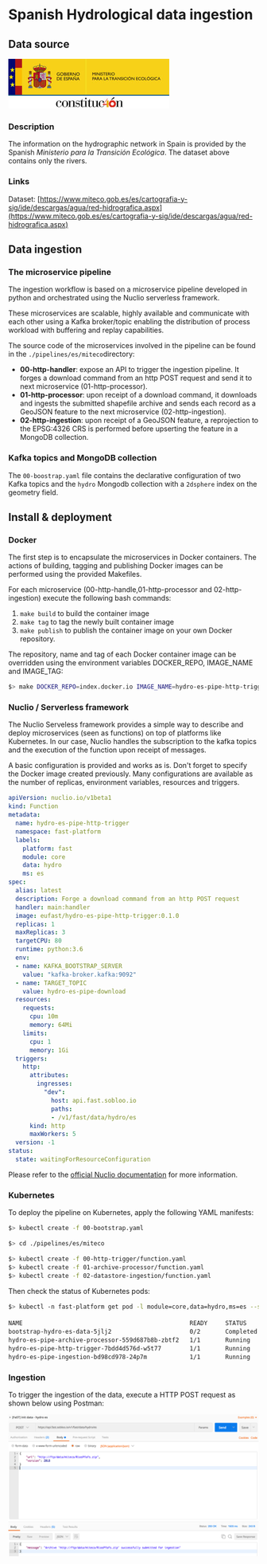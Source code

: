 # Spanish Hydrological data ingestion

## Data source
![](doc/miteco.png)

### Description
The information on the hydrographic network in Spain is provided by the Spanish _Ministerio para la Transición Ecológica_. The dataset above contains only the rivers.

### Links
Dataset: [https://www.miteco.gob.es/es/cartografia-y-sig/ide/descargas/agua/red-hidrografica.aspx](https://www.miteco.gob.es/es/cartografia-y-sig/ide/descargas/agua/red-hidrografica.aspx)

## Data ingestion

### The microservice pipeline

The ingestion workflow is based on a microservice pipeline developed in python and orchestrated using the Nuclio serverless framework.

These microservices are scalable, highly available and communicate with each other using a Kafka broker/topic enabling the distribution of process workload with buffering and replay capabilities.

The source code of the microservices involved in the pipeline can be found in the ```./pipelines/es/miteco```directory:

* **00-http-handler**:
expose an API to trigger the ingestion pipeline. It forges a download command from an http POST request and send it to next microservice (01-http-processor).
* **01-http-processor**:
upon receipt of a download command, it downloads and ingests the submitted shapefile archive and sends each record as a GeoJSON feature to the next microservice (02-http-ingestion).
* **02-http-ingestion**:
upon receipt of a GeoJSON feature, a reprojection to the EPSG:4326 CRS is performed before upserting the feature in a MongoDB collection.

### Kafka topics and MongoDB collection

The ```00-boostrap.yaml``` file contains the declarative configuration of two Kafka topics and the ```hydro``` Mongodb collection with a ```2dsphere``` index on the geometry field.

## Install & deployment

### Docker

The first step is to encapsulate the microservices in Docker containers. The actions of building, tagging and publishing Docker images can be performed using the provided Makefiles.

For each microservice (00-http-handle,01-http-processor and 02-http-ingestion) execute the following bash commands:
1. ```make build``` to build the container image
2. ```make tag``` to tag the newly built container image
3. ```make publish``` to publish the container image on your own Docker repository.

The repository, name and tag of each Docker container image can be overridden using the environment variables DOCKER_REPO, IMAGE_NAME and IMAGE_TAG:
```bash
$> make DOCKER_REPO=index.docker.io IMAGE_NAME=hydro-es-pipe-http-trigger IMAGE_TAG=0.2.0 tag
```

### Nuclio / Serverless framework

The Nuclio Serveless framework provides a simple way to describe and deploy microservices (seen as functions) on top of platforms like Kubernetes. In our case, Nuclio handles the subscription to the kafka topics and the execution of the function upon receipt of messages.

A basic configuration is provided and works as is. Don't forget to specify the Docker image created previously. Many configurations are available as the number of replicas, environment variables, resources and triggers.

```yaml
apiVersion: nuclio.io/v1beta1
kind: Function
metadata:
  name: hydro-es-pipe-http-trigger
  namespace: fast-platform
  labels:
    platform: fast
    module: core
    data: hydro
    ms: es
spec:
  alias: latest
  description: Forge a download command from an http POST request
  handler: main:handler
  image: eufast/hydro-es-pipe-http-trigger:0.1.0
  replicas: 1
  maxReplicas: 3
  targetCPU: 80
  runtime: python:3.6
  env:
  - name: KAFKA_BOOTSTRAP_SERVER
    value: "kafka-broker.kafka:9092"
  - name: TARGET_TOPIC
    value: hydro-es-pipe-download
  resources:
    requests:
      cpu: 10m
      memory: 64Mi
    limits:
      cpu: 1
      memory: 1Gi 
  triggers:
    http:
      attributes:
        ingresses:
          "dev":
            host: api.fast.sobloo.io
            paths:
            - /v1/fast/data/hydro/es
      kind: http
      maxWorkers: 5
  version: -1
status:
  state: waitingForResourceConfiguration
```

Please refer to the [official Nuclio documentation](https://nuclio.io/docs/latest/) for more information.

### Kubernetes

To deploy the pipeline on Kubernetes, apply the following YAML manifests:

```bash
$> kubectl create -f 00-bootstrap.yaml
```

```bash
$> cd ./pipelines/es/miteco
```

```bash
$> kubectl create -f 00-http-trigger/function.yaml
$> kubectl create -f 01-archive-processor/function.yaml
$> kubectl create -f 02-datastore-ingestion/function.yaml
```

Then check the status of Kubernetes pods:

```bash
$> kubectl -n fast-platform get pod -l module=core,data=hydro,ms=es --show-all

NAME                                               READY     STATUS      RESTARTS   AGE
bootstrap-hydro-es-data-5jlj2                      0/2       Completed   0          16m
hydro-es-pipe-archive-processor-559d687b8b-zbtf2   1/1       Running     0          15m
hydro-es-pipe-http-trigger-7bdd4d576d-w5t77        1/1       Running     0          15m
hydro-es-pipe-ingestion-bd98cd978-24p7m            1/1       Running     0          15m
```

### Ingestion

To trigger the ingestion of the data, execute a HTTP POST request as shown below using Postman:

![](doc/postman.png)

